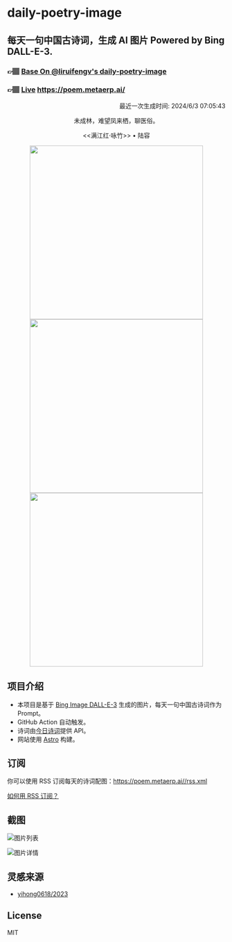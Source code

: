 
# daily-poetry-image

## 每天一句中国古诗词，生成 AI 图片 Powered by Bing DALL-E-3.

### 👉🏽 [Base On @liruifengv's daily-poetry-image](https://github.com/liruifengv/daily-poetry-image)

### 👉🏽 [Live](https://poem.metaerp.ai/) https://poem.metaerp.ai/

<p align="right">
  最近一次生成时间: 2024/6/3 07:05:43
</p>
<p align="center">
未成林，难望凤来栖，聊医俗。
</p>
<p align="center">
<<满江红·咏竹>> • 陆容
</p>
<p align="center">
<img src="https://tse4.mm.bing.net/th/id/OIG2.oUTuZCEEdShTg0ok2HLd" height="400" width="400" />
<img src="https://tse3.mm.bing.net/th/id/OIG2.dYkjJFVFWwmXfK6TgJY3" height="400" width="400" />
<img src="https://tse3.mm.bing.net/th/id/OIG2.EWnlfgavPBr_eGkh5CsB" height="400" width="400" />
</p>

## 项目介绍

-   本项目是基于 [Bing Image DALL-E-3](https://www.bing.com/images/create) 生成的图片，每天一句中国古诗词作为 Prompt。
-   GitHub Action 自动触发。
-   诗词由[今日诗词](https://www.jinrishici.com/)提供 API。
-   网站使用 [Astro](https://astro.build) 构建。

## 订阅

你可以使用 RSS 订阅每天的诗词配图：https://poem.metaerp.ai//rss.xml

[如何用 RSS 订阅？](https://zhuanlan.zhihu.com/p/55026716)

## 截图

![图片列表](./screenshots/01.png)

![图片详情](./screenshots/02.png)

## 灵感来源

-   [yihong0618/2023](https://github.com/yihong0618/2023)

## License

MIT
